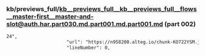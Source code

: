 ### kb/previews_full/kb__previews_full__kb__previews_full__flows__master-first__master-and-slot@auth.har.part030.md.part001.md.part001.md (part 002)

```md
24",
                      "url": "https://n958200.alteg.io/chunk-KO722YSM.js",
                      "lineNumber": 0,
       
```

```

